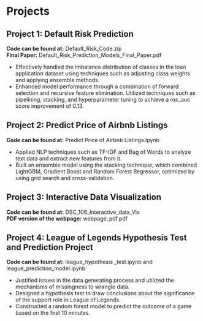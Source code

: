 # Projects

## Project 1: Default Risk Prediction
**Code can be found at:** Default_Risk_Code.zip \
**Final Paper:** Default_Risk_Prediction_Models_Final_Paper.pdf

- Effectively handled the imbalance distribution of classes in the loan application dataset using techniques such as adjusting class weights and applying ensemble methods.
- Enhanced model performance through a combination of forward selection and recursive feature elimination. Utilized techniques such as pipelining, stacking, and hyperparameter tuning to achieve a roc_auc score improvement of 0.13.

## Project 2: Predict Price of Airbnb Listings
**Code can be found at:** Predict Price of Airbnb Listings.ipynb

-  Applied NLP techniques such as TF-IDF and Bag of Words to analyze text data and extract new features from it.
-  Built an ensemble model using the stacking technique, which combined LightGBM, Gradient Boost and Random
Forest Regressor, optimized by using grid search and cross-validation.

## Project 3: Interactive Data Visualization
**Code can be found at:** DSC_106_Interactive_data_Vis \
**PDF version of the webpage:** webpage_pdf.pdf

## Project 4: League of Legends Hypothesis Test and Prediction Project
**Code can be found at:** league_hypothesis _test.ipynb and league_prediction_model.ipynb

- Justified issues in the data generating process and utilized the mechanisms of missingness to wrangle data.
- Designed a hypothesis test to draw conclusions about the significance of the support role in League of Legends.
- Constructed a random forest model to predict the outcome of a game based on the first 10 minutes.



